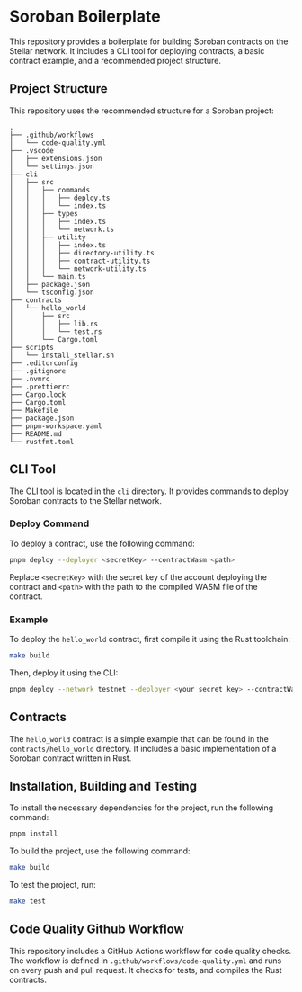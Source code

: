 # Soroban Boilerplate

This repository provides a boilerplate for building Soroban contracts on the Stellar network. It includes a CLI tool for deploying contracts, a basic contract example, and a recommended project structure.

## Project Structure

This repository uses the recommended structure for a Soroban project:

```text
.
├── .github/workflows
│   └── code-quality.yml
├── .vscode
│   ├── extensions.json
│   └── settings.json
├── cli
│   ├── src
│   │   ├── commands
│   │   │   ├── deploy.ts
│   │   │   └── index.ts
│   │   ├── types
│   │   │   ├── index.ts
│   │   │   └── network.ts
│   │   ├── utility
│   │   │   ├── index.ts
│   │   │   ├── directory-utility.ts
│   │   │   ├── contract-utility.ts
│   │   │   └── network-utility.ts
│   │   └── main.ts
│   ├── package.json
│   └── tsconfig.json
├── contracts
│   └── hello_world
│       ├── src
│       │   ├── lib.rs
│       │   └── test.rs
│       └── Cargo.toml
├── scripts
│   └── install_stellar.sh
├── .editorconfig
├── .gitignore
├── .nvmrc
├── .prettierrc
├── Cargo.lock
├── Cargo.toml
├── Makefile
├── package.json
├── pnpm-workspace.yaml
├── README.md
└── rustfmt.toml
```

## CLI Tool

The CLI tool is located in the `cli` directory. It provides commands to deploy Soroban contracts to the Stellar network.

### Deploy Command

To deploy a contract, use the following command:

```bash
pnpm deploy --deployer <secretKey> --contractWasm <path>
```

Replace `<secretKey>` with the secret key of the account deploying the contract and `<path>` with the path to the compiled WASM file of the contract.

### Example

To deploy the `hello_world` contract, first compile it using the Rust toolchain:

```bash
make build
```

Then, deploy it using the CLI:

```bash
pnpm deploy --network testnet --deployer <your_secret_key> --contractWasm ./contracts/hello_world/target/wasm32v1-none/release/hello_world.wasm
```
## Contracts

The `hello_world` contract is a simple example that can be found in the `contracts/hello_world` directory. It includes a basic implementation of a Soroban contract written in Rust.

## Installation, Building and Testing

To install the necessary dependencies for the project, run the following command:

```bash
pnpm install
```

To build the project, use the following command:

```bash
make build
```

To test the project, run:

```bash
make test
``` 

## Code Quality Github Workflow

This repository includes a GitHub Actions workflow for code quality checks. The workflow is defined in `.github/workflows/code-quality.yml` and runs on every push and pull request. It checks for tests, and compiles the Rust contracts.


